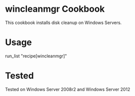 wincleanmgr Cookbook
====================
This cookbook installs disk cleanup on Windows Servers.


Usage
====================
run_list "recipe[wincleanmgr]"


Tested
====================
Tested on Windows Server 2008r2 and Windows Server 2012
